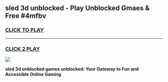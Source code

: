 
## sled 3d unblocked - Play Unblocked Gmaes & Free #4mfbv
<h3>
<a href="https://news.freeplayer.one?title=sled_3d_unblocked&ref=24F">CLICK TO PLAY</a></h3>
<hr>

<h3>
<a href="https://news.freeplayer.one?title=sled_3d_unblocked&ref=24F">CLICK 2 PLAY</a>
  
</h3>

<a href="https://news.freeplayer.one?title=sled_3d_unblocked&ref=24F/"><img src="https://clearcache.store/games.png"></a>


**sled 3d unblocked games unblocked: Your Gateway to Fun and Accessible Online Gaming**
